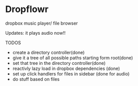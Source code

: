 Dropflowr
==============

dropbox music player/ file browser

Updates: it plays audio now!!

TODOS
  * create a directory controller(done)
  * give it a tree of all possible paths starting form root(done)
  * set that tree in the directory controller(done)
  * reactivly lazy load in dropbox dependencies (done)
  * set up click handlers for files in sidebar (done for audio)
  * do stuff based on files





